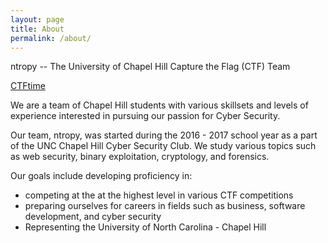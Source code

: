 ```yaml
---
layout: page
title: About
permalink: /about/
---
```


ntropy -- The University of Chapel Hill Capture the Flag (CTF) Team 

[CTFtime](https://ctftime.org/team/30563)

We are a team of Chapel Hill students with various skillsets and levels of experience interested in pursuing our passion for 
Cyber Security. 

Our team, ntropy, was started during the 2016 - 2017 school year as a part of the UNC Chapel Hill Cyber Security Club. We study various topics such as web security, binary exploitation, cryptology, and forensics. 

Our goals include developing proficiency in:
- competing at the at the highest level in various CTF competitions
- preparing ourselves for careers in fields such as business, software development, and cyber security 
- Representing the University of North Carolina - Chapel Hill







